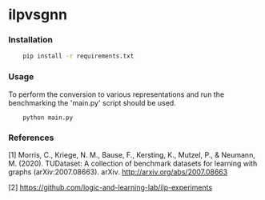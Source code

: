 # ilpvsgnn


### Installation

```sh
    pip install -r requirements.txt
```

### Usage

To perform the conversion to various representations and run the benchmarking the 'main.py' script should be used.
```
    python main.py
```

### References

[1] Morris, C., Kriege, N. M., Bause, F., Kersting, K., Mutzel, P., & Neumann, M. (2020). TUDataset: A collection of benchmark datasets for learning with graphs (arXiv:2007.08663). arXiv. http://arxiv.org/abs/2007.08663


[2] https://github.com/logic-and-learning-lab/ilp-experiments
